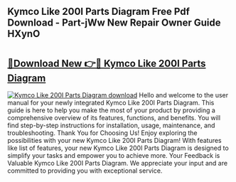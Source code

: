 ## Kymco Like 200I Parts Diagram Free Pdf Download - Part-jWw New Repair Owner Guide HXynO

# <h2><a href="http://dfntmu.blite.top/?on=Kymco+Like+200I+Parts+Diagram">🔗Download New 👉🔴 Kymco Like 200I Parts Diagram</a></h2>

[![Kymco Like 200I Parts Diagram download](https://i.imgur.com/lujVjoI.png)](http://dfntmu.blite.top/?on=Kymco+Like+200I+Parts+Diagram)
Hello and welcome to the user manual for your newly integrated Kymco Like 200I Parts Diagram. This guide is here to help you make the most of your product by providing a comprehensive overview of its features, functions, and benefits. You will find step-by-step instructions for installation, usage, maintenance, and troubleshooting. Thank You for Choosing Us! Enjoy exploring the possibilities with your new Kymco Like 200I Parts Diagram! With features like list of features, your new Kymco Like 200I Parts Diagram is designed to simplify your tasks and empower you to achieve more. Your Feedback is Valuable Kymco Like 200I Parts Diagram. We appreciate your input and are committed to providing you with exceptional service.
